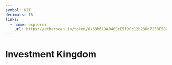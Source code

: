```yaml
---
symbol: KIT
decimals: 18
links:
  - name: explorer
    url: https://etherscan.io/token/0x63b619A040CcE5f90c12b230d7258E5809E91082
---
```


# Investment Kingdom
